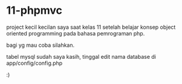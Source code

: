 # 11-phpmvc
project kecil kecilan saya saat kelas 11 setelah belajar konsep object oriented programming pada bahasa pemrograman php.

bagi yg mau coba silahkan.

tabel mysql sudah saya kasih, tinggal edit nama database di app/config/config.php

:)
